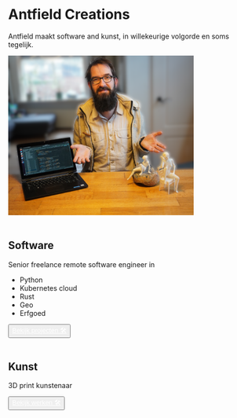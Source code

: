 <link type="text/css" rel="stylesheet" href="static/style/style.css">

# Antfield Creations

Antfield maakt software and kunst, in willekeurige volgorde en soms tegelijk.

<img src="static/img/showcase.png" height="75%" width="75%" alt="Software en kunst???">

<br>
<br>

<div id="boxes" style="display: table; position: relative;">
<div style="display: table-row; position: relative;">

<div id="column1">

## Software

Senior freelance remote software engineer in 
- Python
- Kubernetes cloud
- Rust
- Geo
- Erfgoed

<button class="table-button" type="button">
<a href="pages/software.html" style="color: #ffffff;">
Bekijk projecten 🛠️
</a>
</button>

<br>
<br>
</div>

<div id="column2">

## Kunst

3D print kunstenaar

<button class="table-button" type="button">
<a href="pages/art.html" style="color: #ffffff">
Bekijk werken 🛠️
</a>
</button>

</div>
</div>

</div>

